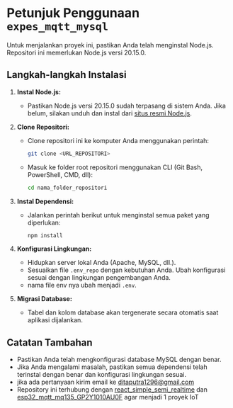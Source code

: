 # Petunjuk Penggunaan `expes_mqtt_mysql`

Untuk menjalankan proyek ini, pastikan Anda telah menginstal Node.js. Repositori ini memerlukan Node.js versi 20.15.0.

## Langkah-langkah Instalasi

1. **Instal Node.js:**

    - Pastikan Node.js versi 20.15.0 sudah terpasang di sistem Anda. Jika belum, silakan unduh dan instal dari [situs resmi Node.js](https://nodejs.org/).

2. **Clone Repositori:**

    - Clone repositori ini ke komputer Anda menggunakan perintah:
        ```bash
        git clone <URL_REPOSITORI>
        ```
    - Masuk ke folder root repositori menggunakan CLI (Git Bash, PowerShell, CMD, dll):
        ```bash
        cd nama_folder_repositori
        ```

3. **Instal Dependensi:**

    - Jalankan perintah berikut untuk menginstal semua paket yang diperlukan:
        ```bash
        npm install
        ```

4. **Konfigurasi Lingkungan:**

    - Hidupkan server lokal Anda (Apache, MySQL, dll.).
    - Sesuaikan file `.env_repo` dengan kebutuhan Anda. Ubah konfigurasi sesuai dengan lingkungan pengembangan Anda.
    - nama file env nya ubah menjadi `.env`.

5. **Migrasi Database:**
    - Tabel dan kolom database akan tergenerate secara otomatis saat aplikasi dijalankan.

## Catatan Tambahan

-   Pastikan Anda telah mengkonfigurasi database MySQL dengan benar.
-   Jika Anda mengalami masalah, pastikan semua dependensi telah terinstal dengan benar dan konfigurasi lingkungan sesuai.
-   jika ada pertanyaan kirim email ke ditaputra1296@gmail.com
-   Repository ini terhubung dengan [react_simple_semi_realtime](https://github.com/DitaPutraPratama/react_simple_semi_realtime) dan [esp32_mqtt_mq135_GP2Y1010AU0F](https://github.com/DitaPutraPratama/esp32_mqtt_mq135_GP2Y1010AU0F) agar menjadi 1 proyek IoT

